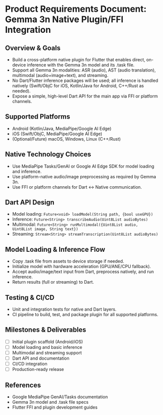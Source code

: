 # Product Requirements Document: Gemma 3n Native Plugin/FFI Integration

## Overview & Goals
- Build a cross-platform native plugin for Flutter that enables direct, on-device inference with the Gemma 3n model and its .task file.
- Support all Gemma 3n modalities: ASR (audio), AST (audio translation), multimodal (audio+image+text), and streaming.
- No Dart/Flutter inference packages will be used; all inference is handled natively (Swift/ObjC for iOS, Kotlin/Java for Android, C++/Rust as needed).
- Expose a simple, high-level Dart API for the main app via FFI or platform channels.

## Supported Platforms
- Android (Kotlin/Java, MediaPipe/Google AI Edge)
- iOS (Swift/ObjC, MediaPipe/Google AI Edge)
- (Optional/Future) macOS, Windows, Linux (C++/Rust)

## Native Technology Choices
- Use MediaPipe Tasks/GenAI or Google AI Edge SDK for model loading and inference.
- Use platform-native audio/image preprocessing as required by Gemma 3n.
- Use FFI or platform channels for Dart ↔ Native communication.

## Dart API Design
- Model loading: `Future<void> loadModel(String path, {bool useGPU})`
- Inference: `Future<String> transcribeAudio(Uint8List audioBytes)`
- Multimodal: `Future<String> runMultimodal({Uint8List audio, Uint8List image, String text})`
- Streaming: `Stream<String> streamTranscription(Uint8List audioBytes)`

## Model Loading & Inference Flow
- Copy .task file from assets to device storage if needed.
- Initialize model with hardware acceleration (GPU/ANE/CPU fallback).
- Accept audio/image/text input from Dart, preprocess natively, and run inference.
- Return results (full or streaming) to Dart.

## Testing & CI/CD
- Unit and integration tests for native and Dart layers.
- CI pipeline to build, test, and package plugin for all supported platforms.

## Milestones & Deliverables
- [ ] Initial plugin scaffold (Android/iOS)
- [ ] Model loading and basic inference
- [ ] Multimodal and streaming support
- [ ] Dart API and documentation
- [ ] CI/CD integration
- [ ] Production-ready release

## References
- Google MediaPipe GenAI/Tasks documentation
- Gemma 3n model and .task file specs
- Flutter FFI and plugin development guides 